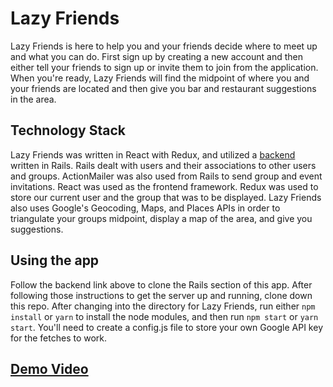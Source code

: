 # Lazy Friends

Lazy Friends is here to help you and your friends decide where to meet up and what you can do. First sign up by creating a new account and then either tell your friends to sign up or invite them to join from the application. When you're ready, Lazy Friends will find the midpoint of where you and your friends are located and then give you bar and restaurant suggestions in the area.

## Technology Stack

Lazy Friends was written in React with Redux, and utilized a [backend](https://github.com/jessemcready/lazy-friends-backend) written in Rails.  Rails dealt with users and their associations to other users and groups. ActionMailer was also used from Rails to send group and event invitations.  React was used as the frontend framework. Redux was used to store our current user and the group that was to be displayed.  Lazy Friends also uses Google's Geocoding, Maps, and Places APIs in order to triangulate your groups midpoint, display a map of the area, and give you suggestions.

## Using the app

Follow the backend link above to clone the Rails section of this app.  After following those instructions to get the server up and running, clone down this repo.  After changing into the directory for Lazy Friends, run either `npm install` or `yarn` to install the node modules, and then run `npm start` or `yarn start`. You'll need to create a config.js file to store your own Google API key for the fetches to work.

## [Demo Video](https://youtu.be/QD0MwlAXrjY)

